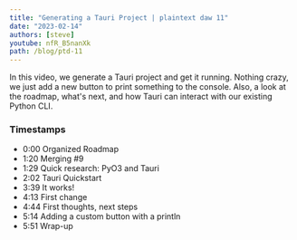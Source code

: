 ```yaml
---
title: "Generating a Tauri Project | plaintext daw 11"
date: "2023-02-14"
authors: [steve]
youtube: nfR_B5nanXk
path: /blog/ptd-11
---
```


<YouTubePlayer youtubeLink={frontmatter.youtube} />

In this video, we generate a Tauri project and get it running. Nothing crazy, we just add a new button to print something to the console. Also, a look at the roadmap, what's next, and how Tauri can interact with our existing Python CLI.

<!-- truncate -->

### Timestamps

- 0:00 Organized Roadmap
- 1:20 Merging #9
- 1:29 Quick research: PyO3 and Tauri
- 2:02 Tauri Quickstart
- 3:39 It works!
- 4:13 First change
- 4:44 First thoughts, next steps
- 5:14 Adding a custom button with a println
- 5:51 Wrap-up

